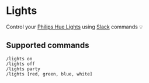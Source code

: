 # Lights

Control your [Philips Hue Lights](www2.meethue.com/) using [Slack](https://api.slack.com/slash-commands) commands :bulb:

## Supported commands

```
/lights on
/lights off
/lights party
/lights [red, green, blue, white]
```
